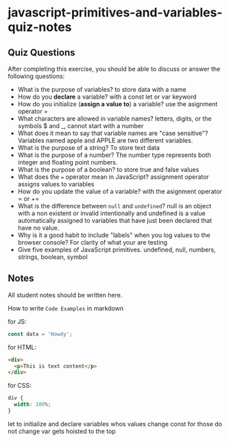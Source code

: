# javascript-primitives-and-variables-quiz-notes

## Quiz Questions

After completing this exercise, you should be able to discuss or answer the following questions:

- What is the purpose of variables?
  to store data with a name
- How do you **declare** a variable?
  with a const let or var keyword
- How do you initialize (**assign a value to**) a variable?
  use the asignment operator =
- What characters are allowed in variable names?
  letters, digits, or the symbols $ and \_, cannot start with a number
- What does it mean to say that variable names are "case sensitive"?
  Variables named apple and APPLE are two different variables.
- What is the purpose of a string?
  To store text data
- What is the purpose of a number?
  The number type represents both integer and floating point numbers.
- What is the purpose of a boolean?
  to store true and false values
- What does the `=` operator mean in JavaScript?
  assignment operator assigns values to variables
- How do you update the value of a variable?
  with the asignment operator = or +=
- What is the difference between `null` and `undefined`?
  null is an object with a non existent or invalid intentionally and undefined is a value automatically assigned to variables that have just been declared that have no value.
- Why is it a good habit to include "labels" when you log values to the browser console?
  For clarity of what your are testing
- Give five examples of JavaScript primitives.
  undefined, null, numbers, strings, boolean, symbol

## Notes

All student notes should be written here.

How to write `Code Examples` in markdown

for JS:

```javascript
const data = 'Howdy';
```

for HTML:

```html
<div>
  <p>This is text content</p>
</div>
```

for CSS:

```css
div {
  width: 100%;
}
```

let to initialize and declare variables whos values change
const for those do not change
var gets hoisted to the top
